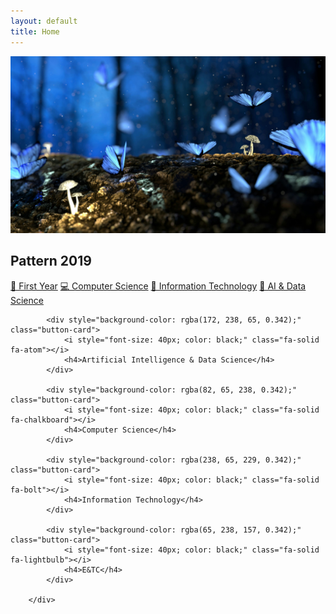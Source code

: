 ```yaml
---
layout: default
title: Home
---
```


<div class="slider-container">
  <img class="slider-image" id="slider" src="/assets/images/slider1.jpg" alt="Slide 1">
</div>

<h2>Pattern 2019</h2>
<div class="branch-grid">
  <a class="branch-btn" href="/2019-Pattern/first-year">🧠 First Year</a>
  <a class="branch-btn" href="/computer-science/">💻 Computer Science</a>
  <a class="branch-btn" href="/it/">💽 Information Technology</a>
  <a class="branch-btn" href="/aids/">🤖 AI & Data Science</a>
</div>

<div class="branch-grid1">

            <div style="background-color: rgba(172, 238, 65, 0.342);" class="button-card">
                <i style="font-size: 40px; color: black;" class="fa-solid fa-atom"></i>
                <h4>Artificial Intelligence & Data Science</h4>
            </div>

            <div style="background-color: rgba(82, 65, 238, 0.342);" class="button-card">
                <i style="font-size: 40px; color: black;" class="fa-solid fa-chalkboard"></i>
                <h4>Computer Science</h4>
            </div>

            <div style="background-color: rgba(238, 65, 229, 0.342);" class="button-card">
                <i style="font-size: 40px; color: black;" class="fa-solid fa-bolt"></i>
                <h4>Information Technology</h4>
            </div>

            <div style="background-color: rgba(65, 238, 157, 0.342);" class="button-card">
                <i style="font-size: 40px; color: black;" class="fa-solid fa-lightbulb"></i>
                <h4>E&TC</h4>
            </div>

        </div>